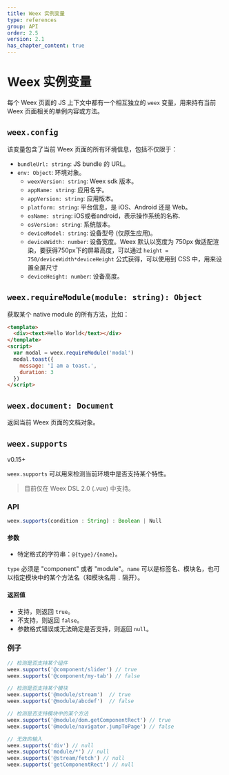 ```yaml
---
title: Weex 实例变量
type: references
group: API
order: 2.5
version: 2.1
has_chapter_content: true
---
```


# Weex 实例变量

每个 Weex 页面的 JS 上下文中都有一个相互独立的 `weex` 变量，用来持有当前 Weex 页面相关的单例内容或方法。

## `weex.config`

该变量包含了当前 Weex 页面的所有环境信息，包括不仅限于：

* `bundleUrl: string`: JS bundle 的 URL。
* `env: Object`: 环境对象。
    * `weexVersion: string`: Weex sdk 版本。
    * `appName: string`: 应用名字。
    * `appVersion: string`: 应用版本。
    * `platform: string`: 平台信息，是 iOS、Android 还是 Web。
    * `osName: string`: iOS或者android，表示操作系统的名称.
    * `osVersion: string`: 系统版本。
    * `deviceModel: string`: 设备型号 (仅原生应用)。
    * `deviceWidth: number`: 设备宽度。Weex 默认以宽度为 750px 做适配渲染，要获得750px下的屏幕高度，可以通过 `height = 750/deviceWidth*deviceHeight`  公式获得，可以使用到 CSS 中，用来设置全屏尺寸
    * `deviceHeight: number`: 设备高度。

## `weex.requireModule(module: string): Object`

获取某个 native module 的所有方法，比如：

```html
<template>
  <div><text>Hello World</text></div>
</template>
<script>
  var modal = weex.requireModule('modal')
  modal.toast({
    message: 'I am a toast.',
    duration: 3
  })
</script>
```

## `weex.document: Document`

返回当前 Weex 页面的文档对象。

## `weex.supports`

<span class="weex-version">v0.15+</span>

`weex.supports` 可以用来检测当前环境中是否支持某个特性。

> 目前仅在 Weex DSL 2.0 (.vue) 中支持。

### API

```js
weex.supports(condition : String) : Boolean | Null
```

#### 参数

+ 特定格式的字符串：`@{type}/{name}`。

`type` 必须是 "component" 或者 "module"。`name` 可以是标签名、模块名，也可以指定模块中的某个方法名（和模块名用 `.` 隔开）。

#### 返回值

+ 支持，则返回 `true`。
+ 不支持，则返回 `false`。
+ 参数格式错误或无法确定是否支持，则返回 `null`。

### 例子

```js
// 检测是否支持某个组件
weex.supports('@component/slider') // true
weex.supports('@component/my-tab') // false

// 检测是否支持某个模块
weex.supports('@module/stream')  // true
weex.supports('@module/abcdef')  // false

// 检测是否支持模块中的某个方法
weex.supports('@module/dom.getComponentRect') // true
weex.supports('@module/navigator.jumpToPage') // false

// 无效的输入
weex.supports('div') // null
weex.supports('module/*') // null
weex.supports('@stream/fetch') // null
weex.supports('getComponentRect') // null
```
